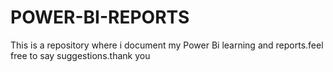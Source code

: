 # POWER-BI-REPORTS
This is a repository where i document my Power Bi learning and reports.feel free to say suggestions.thank you
